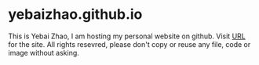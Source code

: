 # yebaizhao.github.io
This is Yebai Zhao, I am hosting my personal website on github.
Visit [URL](http://YebaiZhao.github.io) for the site.
All rights resevred, please don't copy or reuse any file, code or image without asking.

